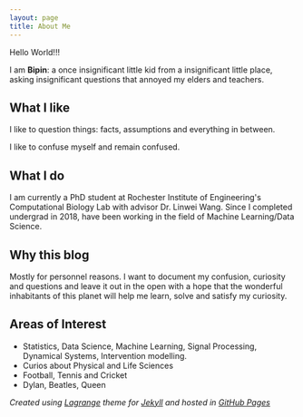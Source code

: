 ```yaml
---
layout: page
title: About Me
---
```


Hello World!!!

I am **Bipin**: a once insignificant little kid from a insignificant
little place, asking insignificant questions that annoyed my elders and
teachers.

## What I like

I like to question things: facts, assumptions and everything in between.

I like to confuse myself and remain confused.

## What I do

I am currently a PhD student at Rochester Institute of Engineering's
Computational Biology Lab with advisor Dr. Linwei Wang.
Since I completed undergrad in 2018, have been working in the field of Machine Learning/Data Science.

## Why this blog

Mostly for personnel reasons. I want to document my confusion, curiosity and
questions and leave it out in the open with a hope that the wonderful
inhabitants of this planet will help me learn, solve and satisfy my curiosity.

## Areas of Interest

- Statistics, Data Science, Machine Learning, Signal Processing, Dynamical
  Systems, Intervention modelling.
- Curios about Physical and Life Sciences
- Football, Tennis and Cricket
- Dylan, Beatles, Queen

*Created using [Lagrange](https://github.com/LeNPaul/Lagrange) theme for
  [Jekyll](https://github.com/jekyll/jekyll) and hosted in [GitHub
  Pages](https://pages.github.com/)*
